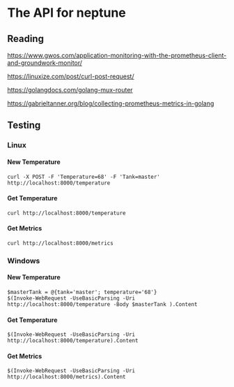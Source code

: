 # The API for neptune

## Reading
https://www.gwos.com/application-monitoring-with-the-prometheus-client-and-groundwork-monitor/  

https://linuxize.com/post/curl-post-request/  

https://golangdocs.com/golang-mux-router  

https://gabrieltanner.org/blog/collecting-prometheus-metrics-in-golang  

## Testing  
### Linux
#### New Temperature
`curl -X POST -F 'Temperature=68' -F 'Tank=master' http://localhost:8000/temperature`  
#### Get Temperature
`curl http://localhost:8000/temperature`  
#### Get Metrics
`curl http://localhost:8000/metrics`  

### Windows  
#### New Temperature  
`$masterTank = @{tank='master'; temperature='68'}`  
`$(Invoke-WebRequest -UseBasicParsing -Uri http://localhost:8000/temperature -Body $masterTank ).Content`  

#### Get Temperature
`$(Invoke-WebRequest -UseBasicParsing -Uri http://localhost:8000/temperature).Content`  

#### Get Metrics
`$(Invoke-WebRequest -UseBasicParsing -Uri http://localhost:8000/metrics).Content`  